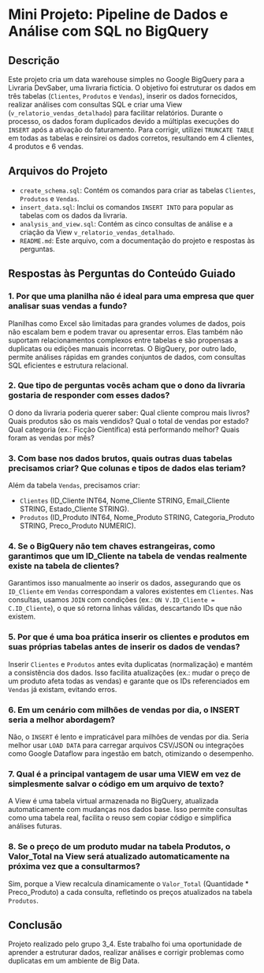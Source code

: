 # Mini Projeto: Pipeline de Dados e Análise com SQL no BigQuery

## Descrição
Este projeto cria um data warehouse simples no Google BigQuery para a Livraria DevSaber, uma livraria fictícia. O objetivo foi estruturar os dados em três tabelas (`Clientes`, `Produtos` e `Vendas`), inserir os dados fornecidos, realizar análises com consultas SQL e criar uma View (`v_relatorio_vendas_detalhado`) para facilitar relatórios. Durante o processo, os dados foram duplicados devido a múltiplas execuções do `INSERT` após a ativação do faturamento. Para corrigir, utilizei `TRUNCATE TABLE` em todas as tabelas e reinsirei os dados corretos, resultando em 4 clientes, 4 produtos e 6 vendas.

## Arquivos do Projeto
- `create_schema.sql`: Contém os comandos para criar as tabelas `Clientes`, `Produtos` e `Vendas`.
- `insert_data.sql`: Inclui os comandos `INSERT INTO` para popular as tabelas com os dados da livraria.
- `analysis_and_view.sql`: Contém as cinco consultas de análise e a criação da View `v_relatorio_vendas_detalhado`.
- `README.md`: Este arquivo, com a documentação do projeto e respostas às perguntas.

## Respostas às Perguntas do Conteúdo Guiado

### 1. Por que uma planilha não é ideal para uma empresa que quer analisar suas vendas a fundo?
Planilhas como Excel são limitadas para grandes volumes de dados, pois não escalam bem e podem travar ou apresentar erros. Elas também não suportam relacionamentos complexos entre tabelas e são propensas a duplicatas ou edições manuais incorretas. O BigQuery, por outro lado, permite análises rápidas em grandes conjuntos de dados, com consultas SQL eficientes e estrutura relacional.

### 2. Que tipo de perguntas vocês acham que o dono da livraria gostaria de responder com esses dados?
O dono da livraria poderia querer saber: Qual cliente comprou mais livros? Quais produtos são os mais vendidos? Qual o total de vendas por estado? Qual categoria (ex.: Ficção Científica) está performando melhor? Quais foram as vendas por mês?

### 3. Com base nos dados brutos, quais outras duas tabelas precisamos criar? Que colunas e tipos de dados elas teriam?
Além da tabela `Vendas`, precisamos criar:
- `Clientes` (ID_Cliente INT64, Nome_Cliente STRING, Email_Cliente STRING, Estado_Cliente STRING).
- `Produtos` (ID_Produto INT64, Nome_Produto STRING, Categoria_Produto STRING, Preco_Produto NUMERIC).

### 4. Se o BigQuery não tem chaves estrangeiras, como garantimos que um ID_Cliente na tabela de vendas realmente existe na tabela de clientes?
Garantimos isso manualmente ao inserir os dados, assegurando que os `ID_Cliente` em `Vendas` correspondam a valores existentes em `Clientes`. Nas consultas, usamos `JOIN` com condições (ex.: `ON V.ID_Cliente = C.ID_Cliente`), o que só retorna linhas válidas, descartando IDs que não existem.

### 5. Por que é uma boa prática inserir os clientes e produtos em suas próprias tabelas antes de inserir os dados de vendas?
Inserir `Clientes` e `Produtos` antes evita duplicatas (normalização) e mantém a consistência dos dados. Isso facilita atualizações (ex.: mudar o preço de um produto afeta todas as vendas) e garante que os IDs referenciados em `Vendas` já existam, evitando erros.

### 6. Em um cenário com milhões de vendas por dia, o INSERT seria a melhor abordagem?
Não, o `INSERT` é lento e impraticável para milhões de vendas por dia. Seria melhor usar `LOAD DATA` para carregar arquivos CSV/JSON ou integrações como Google Dataflow para ingestão em batch, otimizando o desempenho.

### 7. Qual é a principal vantagem de usar uma VIEW em vez de simplesmente salvar o código em um arquivo de texto?
A View é uma tabela virtual armazenada no BigQuery, atualizada automaticamente com mudanças nos dados base. Isso permite consultas como uma tabela real, facilita o reuso sem copiar código e simplifica análises futuras.

### 8. Se o preço de um produto mudar na tabela Produtos, o Valor_Total na View será atualizado automaticamente na próxima vez que a consultarmos?
Sim, porque a View recalcula dinamicamente o `Valor_Total` (Quantidade * Preco_Produto) a cada consulta, refletindo os preços atualizados na tabela `Produtos`.

## Conclusão

Projeto realizado pelo grupo 3_4. Este trabalho foi uma oportunidade de aprender a estruturar dados, realizar análises e corrigir problemas como duplicatas em um ambiente de Big Data.
